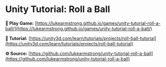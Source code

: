 # Unity Tutorial: Roll a Ball

**👾 Play Game:**
[https://lukearmstrong.github.io/games/unity-tutorial-roll-a-ball/](https://lukearmstrong.github.io/games/unity-tutorial-roll-a-ball/)

**📖 Tutorial:**
[https://unity3d.com/learn/tutorials/projects/roll-ball-tutorial](https://unity3d.com/learn/tutorials/projects/roll-ball-tutorial)

**⚙️ Source:**
[https://github.com/lukearmstrong/unity-tutorial-roll-a-ball](https://github.com/lukearmstrong/unity-tutorial-roll-a-ball)
